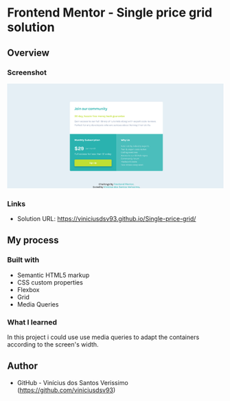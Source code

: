 # Frontend Mentor - Single price grid solution

## Overview

### Screenshot

![](./screenshot.png)

### Links

- Solution URL: https://viniciusdsv93.github.io/Single-price-grid/

## My process

### Built with

- Semantic HTML5 markup
- CSS custom properties
- Flexbox
- Grid
- Media Queries

### What I learned

In this project i could use use media queries to adapt the containers according to the screen's width.


## Author

- GitHub - Vinícius dos Santos Verissimo (https://github.com/viniciusdsv93)
